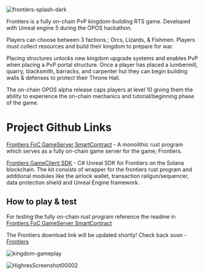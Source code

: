 ![frontiers-splash-dark](https://github.com/Bifrost-Technologies/Frontiers-OPOS/assets/24855008/1c213499-6b47-492b-80c2-3b0e52296326)

Frontiers is a fully on-chain PvP kingdom-building RTS game. Developed with Unreal engine 5 during the OPOS hackathon.

Players can choose between 3 factions.; Orcs, Lizards, & Fishmen.
Players must collect resources and build their kingdom to prepare for war.

Placing structures unlocks new kingdom upgrade systems and enables PvP when placing a PvP portal structure.
Once a player has placed a lumbermill, quarry, blacksmith, barracks, and carpenter hut they can begin building walls & defenses to protect their Throne Hall.

The on-chain OPOS alpha release caps players at level 10 giving them the ability to experience the on-chain mechanics and tutorial/beginning phase of the game.

# Project Github Links
[Frontiers FoC GameServer SmartContract](https://github.com/kgilliam125/frontier-program) - A monolithic rust program which serves as a fully on-chain game server for the game; Frontiers.

[Frontiers GameClient SDK](https://github.com/Bifrost-Technologies/Frontier-SDK) - C# Unreal SDK for Frontiers on the Solana blockchain. The kit consists of wrapper for the frontiers rust program and additional modules like the airlock wallet, transaction railgun/sequencer, data protection shield and Unreal Engine framework.


## How to play & test


For testing the fully on-chain rust program reference the readme in [Frontiers FoC GameServer SmartContract](https://github.com/kgilliam125/frontier-program)

The Frontiers download link will be updated shortly! Check back soon - [Frontiers]()

![kingdom-gameplay](https://github.com/Bifrost-Technologies/Frontiers-OPOS/assets/24855008/b3199865-0604-48bc-b363-976b15a127d9)

![HighresScreenshot00002](https://github.com/Bifrost-Technologies/Frontiers-OPOS/assets/24855008/e3f27d52-a98e-4937-ad6b-f9f57a9f33a4)
